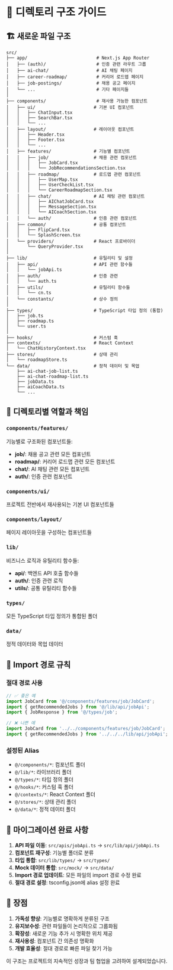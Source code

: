 # 📁 디렉토리 구조 가이드

## 🏗️ 새로운 파일 구조

```
src/
├── app/                          # Next.js App Router
│   ├── (auth)/                   # 인증 관련 라우트 그룹
│   ├── ai-chat/                  # AI 채팅 페이지
│   ├── career-roadmap/           # 커리어 로드맵 페이지
│   ├── job-postings/             # 채용 공고 페이지
│   └── ...                       # 기타 페이지들
│
├── components/                   # 재사용 가능한 컴포넌트
│   ├── ui/                      # 기본 UI 컴포넌트
│   │   ├── ChatInput.tsx
│   │   ├── SearchBar.tsx
│   │   └── ...
│   ├── layout/                  # 레이아웃 컴포넌트
│   │   ├── Header.tsx
│   │   ├── Footer.tsx
│   │   └── ...
│   ├── features/                # 기능별 컴포넌트
│   │   ├── job/                 # 채용 관련 컴포넌트
│   │   │   ├── JobCard.tsx
│   │   │   └── JobRecommendationsSection.tsx
│   │   ├── roadmap/             # 로드맵 관련 컴포넌트
│   │   │   ├── UserMap.tsx
│   │   │   ├── UserCheckList.tsx
│   │   │   └── CareerRoadmapSection.tsx
│   │   ├── chat/                # AI 채팅 관련 컴포넌트
│   │   │   ├── AIChatJobCard.tsx
│   │   │   ├── MessageSection.tsx
│   │   │   └── AICoachSection.tsx
│   │   └── auth/                # 인증 관련 컴포넌트
│   ├── common/                  # 공통 컴포넌트
│   │   ├── FlipCard.tsx
│   │   └── SplashScreen.tsx
│   └── providers/               # React 프로바이더
│       └── QueryProvider.tsx
│
├── lib/                         # 유틸리티 및 설정
│   ├── api/                     # API 관련 함수들
│   │   └── jobApi.ts
│   ├── auth/                    # 인증 관련
│   │   └── auth.ts
│   ├── utils/                   # 유틸리티 함수들
│   │   └── cn.ts
│   └── constants/               # 상수 정의
│
├── types/                       # TypeScript 타입 정의 (통합)
│   ├── job.ts
│   ├── roadmap.ts
│   └── user.ts
│
├── hooks/                       # 커스텀 훅
├── contexts/                    # React Context
│   └── ChatHistoryContext.tsx
├── stores/                      # 상태 관리
│   └── roadmapStore.ts
└── data/                        # 정적 데이터 및 목업
    ├── ai-chat-job-list.ts
    ├── ai-chat-roadmap-list.ts
    ├── jobData.ts
    ├── aiCoachData.ts
    └── ...
```

## 🎯 디렉토리별 역할과 책임

### `components/features/`

기능별로 구조화된 컴포넌트들:

- **job/**: 채용 공고 관련 모든 컴포넌트
- **roadmap/**: 커리어 로드맵 관련 모든 컴포넌트
- **chat/**: AI 채팅 관련 모든 컴포넌트
- **auth/**: 인증 관련 컴포넌트

### `components/ui/`

프로젝트 전반에서 재사용되는 기본 UI 컴포넌트들

### `components/layout/`

페이지 레이아웃을 구성하는 컴포넌트들

### `lib/`

비즈니스 로직과 유틸리티 함수들:

- **api/**: 백엔드 API 호출 함수들
- **auth/**: 인증 관련 로직
- **utils/**: 공통 유틸리티 함수들

### `types/`

모든 TypeScript 타입 정의가 통합된 폴더

### `data/`

정적 데이터와 목업 데이터

## 📝 Import 경로 규칙

### 절대 경로 사용

```typescript
// ✅ 좋은 예
import JobCard from '@/components/features/job/JobCard';
import { getRecommendedJobs } from '@/lib/api/jobApi';
import { JobResponse } from '@/types/job';

// ❌ 나쁜 예
import JobCard from '../../components/features/job/JobCard';
import { getRecommendedJobs } from '../../../lib/api/jobApi';
```

### 설정된 Alias

- `@/components/*`: 컴포넌트 폴더
- `@/lib/*`: 라이브러리 폴더
- `@/types/*`: 타입 정의 폴더
- `@/hooks/*`: 커스텀 훅 폴더
- `@/contexts/*`: React Context 폴더
- `@/stores/*`: 상태 관리 폴더
- `@/data/*`: 정적 데이터 폴더

## 🔄 마이그레이션 완료 사항

1. **API 파일 이동**: `src/apis/jobApi.ts` → `src/lib/api/jobApi.ts`
2. **컴포넌트 재구성**: 기능별 폴더로 분류
3. **타입 통합**: `src/lib/types/` → `src/types/`
4. **Mock 데이터 통합**: `src/mock/` → `src/data/`
5. **Import 경로 업데이트**: 모든 파일의 import 경로 수정 완료
6. **절대 경로 설정**: tsconfig.json에 alias 설정 완료

## 🚀 장점

1. **가독성 향상**: 기능별로 명확하게 분류된 구조
2. **유지보수성**: 관련 파일들이 논리적으로 그룹화됨
3. **확장성**: 새로운 기능 추가 시 명확한 위치 제공
4. **재사용성**: 컴포넌트 간 의존성 명확화
5. **개발 효율성**: 절대 경로로 빠른 파일 찾기 가능

이 구조는 프로젝트의 지속적인 성장과 팀 협업을 고려하여 설계되었습니다.
